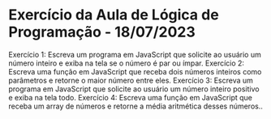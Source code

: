 # Exercício da Aula de Lógica de Programação - 18/07/2023
Exercício 1: Escreva um programa em JavaScript que solicite ao usuário um número inteiro e exiba na tela se o número é par ou ímpar.
Exercício 2: Escreva uma função em JavaScript que receba dois números inteiros como parâmetros e retorne o maior número entre eles.
Exercício 3: Escreva um programa em JavaScript que solicite ao usuário um número inteiro positivo e exiba na tela todo.
Exercício 4: Escreva uma função em JavaScript que receba um array de números e retorne a média aritmética desses números..
